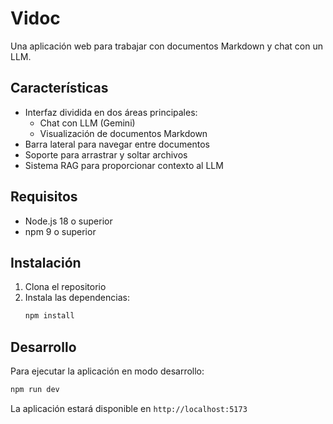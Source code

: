 # Vidoc

Una aplicación web para trabajar con documentos Markdown y chat con un LLM.

## Características

- Interfaz dividida en dos áreas principales:
  - Chat con LLM (Gemini)
  - Visualización de documentos Markdown
- Barra lateral para navegar entre documentos
- Soporte para arrastrar y soltar archivos
- Sistema RAG para proporcionar contexto al LLM

## Requisitos

- Node.js 18 o superior
- npm 9 o superior

## Instalación

1. Clona el repositorio
2. Instala las dependencias:
   ```bash
   npm install
   ```

## Desarrollo

Para ejecutar la aplicación en modo desarrollo:

```bash
npm run dev
```

La aplicación estará disponible en `http://localhost:5173`
